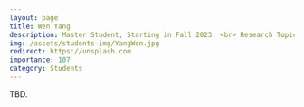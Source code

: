 ```yaml
---
layout: page
title: Wen Yang
description: Master Student, Starting in Fall 2023. <br> Research Topic&#58; Adversarial Attack &#38; Defense.
img: /assets/students-img/YangWen.jpg
redirect: https://unsplash.com
importance: 107
category: Students
---
```


TBD.
